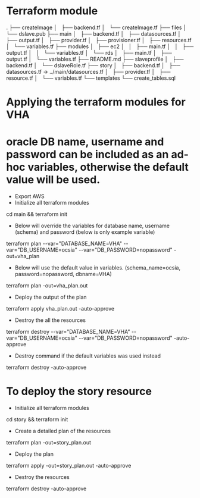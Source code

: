 # Terraform module
.
├── createImage
│   ├── backend.tf
│   └── createImage.tf
├── files
│   └── dslave.pub
├── main
│   ├── backend.tf
│   ├── datasources.tf
│   ├── output.tf
│   ├── provider.tf
│   ├── provisioner.tf
│   ├── resources.tf
│   └── variables.tf
├── modules
│   ├── ec2
│   │   ├── main.tf
│   │   ├── output.tf
│   │   └── variables.tf
│   └── rds
│       ├── main.tf
│       ├── output.tf
│       └── variables.tf
├── README.md
├── slaveprofile
│   ├── backend.tf
│   └── dslaveRole.tf
├── story
│   ├── backend.tf
│   ├── datasources.tf -> ../main/datasources.tf
│   ├── provider.tf
│   ├── resource.tf
│   └── variables.tf
└── templates
    └── create_tables.sql

# Applying the terraform modules for VHA

# oracle DB name, username and password can be included as an ad-hoc variables, otherwise the default value will be used. 
- Export AWS
- Initialize all terraform modules

cd main && terraform init

- Below will override the variables for database name, username (schema) and password (below is only example variable)

terraform plan --var="DATABASE_NAME=VHA" --var="DB_USERNAME=ocsia" --var="DB_PASSWORD=nopassword" -out=vha_plan

- Below will use the default value in variables. (schema_name=ocsia, password=nopassword, dbname=VHA)

terraform plan -out=vha_plan.out

- Deploy the output of the plan

terraform apply vha_plan.out -auto-approve

- Destroy the all the resources 

terraform destroy --var="DATABASE_NAME=VHA" --var="DB_USERNAME=ocsia" --var="DB_PASSWORD=nopassword" -auto-approve

- Destroy command if the default variables was used instead

terraform destroy -auto-approve

# To deploy the story resource

- Initialize all terraform modules

cd story && terraform init

- Create a detailed plan of the resources

terraform plan -out=story_plan.out

- Deploy the plan

terraform apply -out=story_plan.out -auto-approve

- Destroy the resources

terraform destroy -auto-approve
